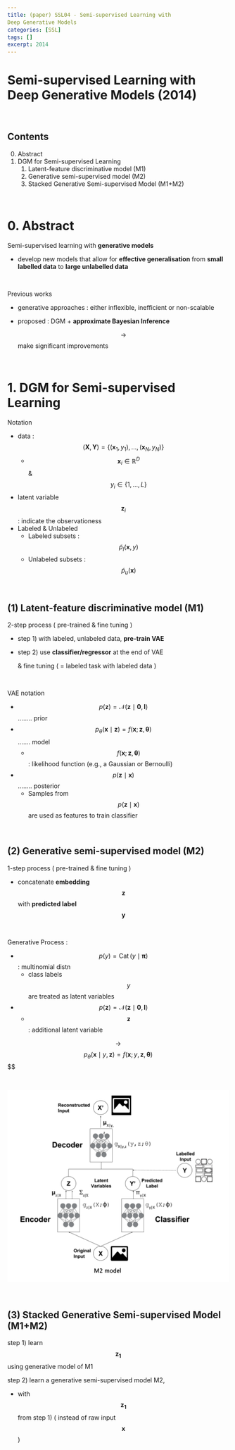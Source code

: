 ```yaml
---
title: (paper) SSL04 - Semi-supervised Learning with
Deep Generative Models
categories: [SSL]
tags: []
excerpt: 2014
---
```


<script src="https://cdn.mathjax.org/mathjax/latest/MathJax.js?config=TeX-AMS-MML_HTMLorMML" type="text/javascript"></script>

# Semi-supervised Learning with Deep Generative Models (2014)

<br>

## Contents

0. Abstract
1. DGM for Semi-supervised Learning
   1. Latent-feature discriminative model (M1)
   2. Generative semi-supervised model (M2)
   3. Stacked Generative Semi-supervised Model (M1+M2)


<br>

# 0. Abstract

Semi-supervised learning with **generative models** 

- develop new models that allow for **effective generalisation** from **small labelled data** to **large unlabelled data**

<br>

Previous works

- generative approaches : either inflexible, inefficient or non-scalable

- proposed : DGM + **approximate Bayesian Inference**

  $$\rightarrow$$ make significant improvements

<br>

# 1. DGM for Semi-supervised Learning

Notation

- data : $$(\mathbf{X}, \mathbf{Y})=\left\{\left(\mathbf{x}_1, y_1\right), \ldots,\left(\mathbf{x}_N, y_N\right)\right\}$$
  - $$\mathbf{x}_i \in \mathbb{R}^D$$ & $$y_i \in\{1, \ldots, L\}$$
- latent variable $$\mathbf{z}_i$$ : indicate the observationess
- Labeled & Unlabeled
  - Labeled subsets : $$\widetilde{p}_l(\mathbf{x}, y)$$
  - Unlabeled subsets : $$\widetilde{p}_u(\mathbf{x})$$

<br>

## (1) Latent-feature discriminative model (M1)

2-step process ( pre-trained & fine tuning )

- step 1) with labeled, unlabeled data, **pre-train VAE**

- step 2) use **classifier/regressor** at the end of VAE

  & fine tuning ( = labeled task with labeled data )

<br>

VAE notation

- $$p(\mathbf{z})=\mathcal{N}(\mathbf{z} \mid \mathbf{0}, \mathbf{I})$$…….. prior
- $$p_\theta(\mathbf{x} \mid \mathbf{z})=f(\mathbf{x} ; \mathbf{z}, \boldsymbol{\theta})$$……. model
  - $$f(\mathbf{x} ; \mathbf{z}, \boldsymbol{\theta})$$ : likelihood function (e.g., a Gaussian or Bernoulli)
- $$p(\mathbf{z} \mid \mathbf{x})$$ …….. posterior
  - Samples from $$p(\mathbf{z} \mid \mathbf{x})$$ are used as features to train classifier

<br>

## (2) Generative semi-supervised model (M2)

1-step process ( pre-trained & fine tuning )

- concatenate **embedding $$\mathbf{z}$$** with **predicted label $$\mathbf{y}$$**

<br>

Generative Process :

- $$p(y)=\operatorname{Cat}(y \mid \boldsymbol{\pi}) $$ : multinomial distn
  - class labels $$y$$ are treated as latent variables
- $$p(\mathbf{z})=\mathcal{N}(\mathbf{z} \mid \mathbf{0}, \mathbf{I})$$
  - $$\mathbf{z}$$ : additional latent variable

$$\rightarrow$$ $$p_\theta(\mathbf{x} \mid y, \mathbf{z})=f(\mathbf{x} ; y, \mathbf{z}, \boldsymbol{\theta})$$$$

<br>

![figure2](/assets/img/semi/img5.png)

<br>

## (3) Stacked Generative Semi-supervised Model (M1+M2)

step 1) learn $$\mathbf{z_1}$$ using generative model of M1

step 2) learn a generative semi-supervised model M2,

- with $$\mathbf{z_1}$$ from step 1) ( instead of raw input $$\mathbf{x}$$ )

